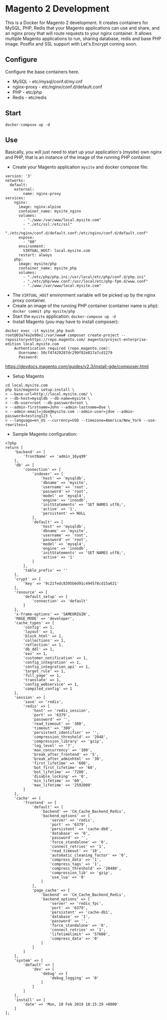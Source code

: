 # Magento 2 Development

This is a Docker for Magento 2 development. It creates containers for MySQL, PHP, Redis that your Magento applications can use and share, and an nginx proxy that will route requests to your nginx container. It allows multiple Magento applications to run, sharing database, redis and base PHP image. Postfix and SSL support with Let's Encrypt coming soon.


## Configure

Configure the base containers here. 

- MySQL - etc/mysql/conf.d/my.cnf
- nginx-proxy - etc/nginx/conf.d/default.conf
- PHP - etc/php
- Redis - etc/redis

## Start

`docker-compose up -d`

## Use

Basically, you will just need to start up your application's (mysite) own nginx and PHP, that is an instance of the image of the running PHP container.

- Create your Magento application `mysite` and docker compose file: 

```
version: '3'
networks:
  default: 
    external:
        name: nginx-proxy
services:
    nginx: 
      image: nginx:alpine
      container_name: mysite_nginx
      volumes:
        - "./www:/var/www/local.mysite.com"
        - "./etc/ssl:/etc/ssl"
        - "./etc/nginx/conf.d/default.conf:/etc/nginx/conf.d/default.conf"
      expose:
        - "80"
      environment:
        VIRTUAL_HOST: local.mysite.com
      restart: always
    php: 
      image: mysite/php
      container_name: mysite_php
      volumes:
        - "./etc/php/php.ini:/usr/local/etc/php/conf.d/php.ini"
        - "./etc/php/www.conf:/usr/local/etc/php-fpm.d/www.conf"
        - "./www:/var/www/local.mysite.com" 
```

- The `VIRTUAL_HOST` environment variable will be picked up by the nginx proxy container.
- Create an image of the running PHP container (container name is php): `docker commit php mysite/php`
- Start the `mysite` application: `docker-compose up -d`
- Install Magento (you may have to install composer):
```
docker exec -it mysite_php bash
root@03a74a2e90e1:/var/www# composer create-project --repository=https://repo.magento.com/ magento/project-enterprise-edition local.mysite.com
    Authentication required (repo.magento.com):
      Username: 50cf47429287dr299f82e817a7cd1279
      Password: 
```
https://devdocs.magento.com/guides/v2.3/install-gde/composer.html
- Setup Magento
```
cd local.mysite.com
php bin/magento setup:install \
> --base-url=http://local.mysite.com/ \
> --db-host=mysqldb --db-name=mysite \
> --db-user=root --db-password=root \
> --admin-firstname=John --admin-lastname=Doe \
> --admin-email=jdoe@mysite.com --admin-user=jdoe --admin-password=testing123 \
> --language=en_US --currency=USD --timezone=America/New_York --use-rewrites=1
```
- Sample Magento configuration: 
```
<?php
return [
    'backend' => [
        'frontName' => 'admin_16yq99'
    ],
    'db' => [
        'connection' => [
            'indexer' => [
                'host' => 'mysqldb',
                'dbname' => 'mysite',
                'username' => 'root',
                'password' => 'root',
                'model' => 'mysql4',
                'engine' => 'innodb',
                'initStatements' => 'SET NAMES utf8;',
                'active' => '1',
                'persistent' => NULL
            ],
            'default' => [
                'host' => 'mysqldb',
                'dbname' => 'mysite',
                'username' => 'root',
                'password' => 'root',
                'model' => 'mysql4',
                'engine' => 'innodb',
                'initStatements' => 'SET NAMES utf8;',
                'active' => '1'
            ]
        ],
        'table_prefix' => ''
    ],
    'crypt' => [
        'key' => '9c21fedc8395b6d91c494578cd15a621'
    ],
    'resource' => [
        'default_setup' => [
            'connection' => 'default'
        ]
    ],
    'x-frame-options' => 'SAMEORIGIN',
    'MAGE_MODE' => 'developer',
    'cache_types' => [
        'config' => 1,
        'layout' => 1,
        'block_html' => 1,
        'collections' => 1,
        'reflection' => 1,
        'db_ddl' => 1,
        'eav' => 1,
        'customer_notification' => 1,
        'config_integration' => 1,
        'config_integration_api' => 1,
        'target_rule' => 1,
        'full_page' => 1,
        'translate' => 1,
        'config_webservice' => 1,
        'compiled_config' => 1
    ],
    'session' => [
        'save' => 'redis',
        'redis' => [
            'host' => 'redis_session',
            'port' => '6379',
            'password' => '',
            'read_timeout' => '300',
            'timeout' => '300',
            'persistent_identifier' => '',
            'compression_threshold' => '2048',
            'compression_library' => 'gzip',
            'log_level' => '7',
            'max_concurrency' => '100',
            'break_after_frontend' => '5',
            'break_after_adminhtml' => '30',
            'first_lifetime' => '600',
            'bot_first_lifetime' => '60',
            'bot_lifetime' => '7200',
            'disable_locking' => '0',
            'min_lifetime' => '60',
            'max_lifetime' => '2592000'
        ]
    ],
    'cache' => [
        'frontend' => [
            'default' => [
                'backend' => 'Cm_Cache_Backend_Redis',
                'backend_options' => [
                    'server' => 'redis',
                    'port' => '6379',
                    'persistent' => 'cache-db0',
                    'database' => '0',
                    'password' => '',
                    'force_standalone' => '0',
                    'connect_retries' => '1',
                    'read_timeout' => '10',
                    'automatic_cleaning_factor' => '0',
                    'compress_data' => '1',
                    'compress_tags' => '1',
                    'compress_threshold' => '20480',
                    'compression_lib' => 'gzip',
                    'use_lua' => '0'
                ]
            ],
            'page_cache' => [
                'backend' => 'Cm_Cache_Backend_Redis',
                'backend_options' => [
                    'server' => 'redis_fpc',
                    'port' => '6379',
                    'persistent' => 'cache-db1',
                    'database' => '1',
                    'password' => '',
                    'force_standalone' => '0',
                    'connect_retries' => '1',
                    'lifetimelimit' => '57600',
                    'compress_data' => '0'
                ]
            ]
        ]
    ],
    'system' => [
        'default' => [
            'dev' => [
                'debug' => [
                    'debug_logging' => '0'
                ]
            ]
        ]
    ],
    'install' => [
        'date' => 'Mon, 10 Feb 2019 18:15:29 +0000'
    ]
];
```


